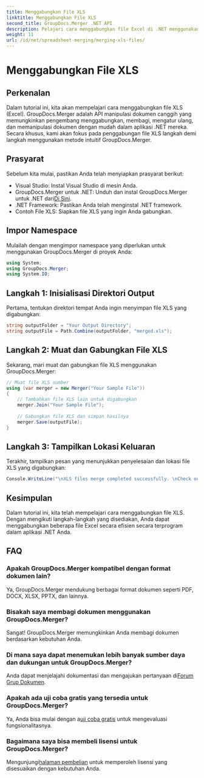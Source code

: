 ```yaml
---
title: Menggabungkan File XLS
linktitle: Menggabungkan File XLS
second_title: GroupDocs.Merger .NET API
description: Pelajari cara menggabungkan file Excel di .NET menggunakan GroupDocs.Merger untuk manipulasi dokumen yang lancar. Ikuti tutorial langkah demi langkah kami.
weight: 11
url: /id/net/spreadsheet-merging/merging-xls-files/
---
```


# Menggabungkan File XLS

## Perkenalan
Dalam tutorial ini, kita akan mempelajari cara menggabungkan file XLS (Excel). GroupDocs.Merger adalah API manipulasi dokumen canggih yang memungkinkan pengembang menggabungkan, membagi, mengatur ulang, dan memanipulasi dokumen dengan mudah dalam aplikasi .NET mereka. Secara khusus, kami akan fokus pada penggabungan file XLS langkah demi langkah menggunakan metode intuitif GroupDocs.Merger.
## Prasyarat
Sebelum kita mulai, pastikan Anda telah menyiapkan prasyarat berikut:
- Visual Studio: Instal Visual Studio di mesin Anda.
-  GroupDocs.Merger untuk .NET: Unduh dan instal GroupDocs.Merger untuk .NET dari[Di Sini](https://releases.groupdocs.com/merger/net/).
- .NET Framework: Pastikan Anda telah menginstal .NET framework.
- Contoh File XLS: Siapkan file XLS yang ingin Anda gabungkan.

## Impor Namespace
Mulailah dengan mengimpor namespace yang diperlukan untuk menggunakan GroupDocs.Merger di proyek Anda:
```csharp
using System; 
using GroupDocs.Merger;
using System.IO;
```
## Langkah 1: Inisialisasi Direktori Output
Pertama, tentukan direktori tempat Anda ingin menyimpan file XLS yang digabungkan:
```csharp
string outputFolder = "Your Output Directory";
string outputFile = Path.Combine(outputFolder, "merged.xls");
```
## Langkah 2: Muat dan Gabungkan File XLS
Sekarang, mari muat dan gabungkan file XLS menggunakan GroupDocs.Merger:
```csharp
// Muat file XLS sumber
using (var merger = new Merger("Your Sample File"))
{
    // Tambahkan file XLS lain untuk digabungkan
    merger.Join("Your Sample File");
    
    // Gabungkan file XLS dan simpan hasilnya
    merger.Save(outputFile);
}
```
## Langkah 3: Tampilkan Lokasi Keluaran
Terakhir, tampilkan pesan yang menunjukkan penyelesaian dan lokasi file XLS yang digabungkan:
```csharp
Console.WriteLine("\nXLS files merge completed successfully. \nCheck output in {0}", outputFolder);
```

## Kesimpulan
Dalam tutorial ini, kita telah mempelajari cara menggabungkan file XLS. Dengan mengikuti langkah-langkah yang disediakan, Anda dapat menggabungkan beberapa file Excel secara efisien secara terprogram dalam aplikasi .NET Anda.

## FAQ
### Apakah GroupDocs.Merger kompatibel dengan format dokumen lain?
Ya, GroupDocs.Merger mendukung berbagai format dokumen seperti PDF, DOCX, XLSX, PPTX, dan lainnya.
### Bisakah saya membagi dokumen menggunakan GroupDocs.Merger?
Sangat! GroupDocs.Merger memungkinkan Anda membagi dokumen berdasarkan kebutuhan Anda.
### Di mana saya dapat menemukan lebih banyak sumber daya dan dukungan untuk GroupDocs.Merger?
Anda dapat menjelajahi dokumentasi dan mengajukan pertanyaan di[Forum Grup Dokumen](https://forum.groupdocs.com/c/merger/32).
### Apakah ada uji coba gratis yang tersedia untuk GroupDocs.Merger?
 Ya, Anda bisa mulai dengan a[uji coba gratis](https://releases.groupdocs.com/) untuk mengevaluasi fungsionalitasnya.
### Bagaimana saya bisa membeli lisensi untuk GroupDocs.Merger?
 Mengunjungi[halaman pembelian](https://purchase.groupdocs.com/buy) untuk memperoleh lisensi yang disesuaikan dengan kebutuhan Anda.